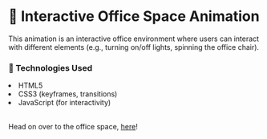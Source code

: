<h1> 🏢 Interactive Office Space Animation </h1>
This animation is an interactive office environment where users can interact with different elements (e.g., turning on/off lights, spinning the office chair).

<h3>🔧 Technologies Used</h3>
<li>HTML5</li>
<li>CSS3 (keyframes, transitions)</li>
<li>JavaScript (for interactivity)</li>
<br>

Head on over to the office space, <a href="joyloruth.github.io/OfficeSpace/">here<a>!

